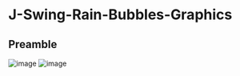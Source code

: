 # J-Swing-Rain-Bubbles-Graphics
## Preamble
![image](https://github.com/Dan-blcw/J-Swing-Rain-Bubbles-Graphics/assets/127305381/459fac1f-fada-4786-b78e-b42448d759c8)
![image](https://github.com/Dan-blcw/J-Swing-Rain-Bubbles-Graphics/assets/127305381/ad20321e-e1df-4185-9ced-2f4bd28d5794)

